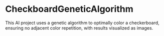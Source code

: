 # CheckboardGeneticAlgorithm
This AI project uses a genetic algorithm to optimally color a checkerboard, ensuring no adjacent color repetition, with results visualized as images.
